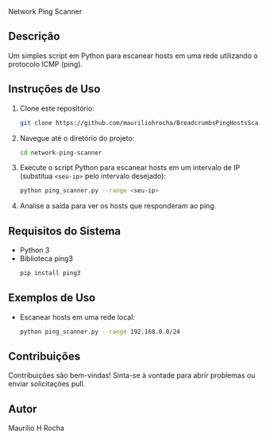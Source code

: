 


Network Ping Scanner

## Descrição
Um simples script em Python para escanear hosts em uma rede utilizando o protocolo ICMP (ping).

## Instruções de Uso
1. Clone este repositório:
   ```bash
   git clone https://github.com/mauriliohrocha/BreadcrumbsPingHostsScanner.git
   ```
2. Navegue até o diretório do projeto:
   ```bash
   cd network-ping-scanner
   ```
3. Execute o script Python para escanear hosts em um intervalo de IP (substitua `<seu-ip>` pelo intervalo desejado):
   ```bash
   python ping_scanner.py --range <seu-ip>
   ```
4. Analise a saída para ver os hosts que responderam ao ping.

## Requisitos do Sistema
- Python 3
- Biblioteca ping3
   ```bash
   pip install ping3
   ```

## Exemplos de Uso
- Escanear hosts em uma rede local:
   ```bash
   python ping_scanner.py --range 192.168.0.0/24
   ```

## Contribuições
Contribuições são bem-vindas! Sinta-se à vontade para abrir problemas ou enviar solicitações pull.

## Autor
Maurílio H Rocha
```
